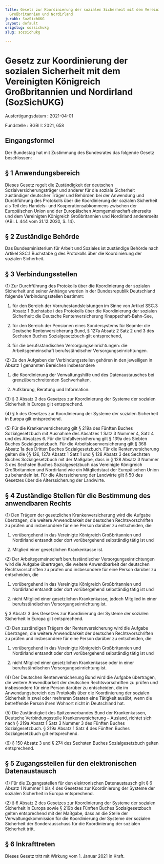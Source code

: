 ```yaml
---
Title: Gesetz zur Koordinierung der sozialen Sicherheit mit dem Vereinigten Königreich
  Großbritannien und Nordirland
jurabk: SozSichUKG
layout: default
origslug: sozsichukg
slug: sozsichukg

---
```


# Gesetz zur Koordinierung der sozialen Sicherheit mit dem Vereinigten Königreich Großbritannien und Nordirland (SozSichUKG)

Ausfertigungsdatum
:   2021-04-01

Fundstelle
:   BGBl I: 2021, 658


## Eingangsformel

Der Bundestag hat mit Zustimmung des Bundesrates das folgende Gesetz beschlossen:


## § 1 Anwendungsbereich

Dieses Gesetz regelt die Zuständigkeit der deutschen Sozialversicherungsträger und anderer für die soziale Sicherheit zuständiger deutscher Träger und Behörden bei der Anwendung und Durchführung des Protokolls über die Koordinierung der sozialen Sicherheit als Teil des Handels- und Kooperationsabkommens zwischen der Europäischen Union und der Europäischen Atomgemeinschaft einerseits und dem Vereinigten Königreich Großbritannien und Nordirland andererseits (ABl. L 444 vom 31.12.2020, S. 14).


## § 2 Zuständige Behörde

Das Bundesministerium für Arbeit und Soziales ist zuständige Behörde nach Artikel SSC.1 Buchstabe g des Protokolls über die Koordinierung der sozialen Sicherheit.


## § 3 Verbindungsstellen

(1) Zur Durchführung des Protokolls über die Koordinierung der sozialen Sicherheit und seiner Anhänge werden in der Bundesrepublik Deutschland folgende Verbindungsstellen bestimmt:

1.  für den Bereich der Vorruhestandsleistungen im Sinne von Artikel SSC.3 Absatz 1 Buchstabe i des Protokolls über die Koordinierung der sozialen Sicherheit: die Deutsche Rentenversicherung Knappschaft-Bahn-See,


2.  für den Bereich der Pensionen eines Sondersystems für Beamte: die Deutsche Rentenversicherung Bund, § 127a Absatz 2 Satz 2 und 3 des Sechsten Buches Sozialgesetzbuch gilt entsprechend,


3.  für die berufsständischen Versorgungseinrichtungen: die Arbeitsgemeinschaft berufsständischer Versorgungseinrichtungen.




(2) Zu den Aufgaben der Verbindungsstellen gehören in den jeweiligen in Absatz 1 genannten Bereichen insbesondere

1.  die Koordinierung der Verwaltungshilfe und des Datenaustausches bei grenzüberschreitenden Sachverhalten,


2.  Aufklärung, Beratung und Information.




(3) § 3 Absatz 3 des Gesetzes zur Koordinierung der Systeme der sozialen Sicherheit in Europa gilt entsprechend.

(4) § 5 des Gesetzes zur Koordinierung der Systeme der sozialen Sicherheit in Europa gilt entsprechend.

(5) Für die Krankenversicherung gilt § 219a des Fünften Buches Sozialgesetzbuch mit Ausnahme des Absatzes 1 Satz 3 Nummer 4, Satz 4 und des Absatzes 6. Für die Unfallversicherung gilt § 139a des Siebten Buches Sozialgesetzbuch. Für die Arbeitslosenversicherung gilt § 368 Absatz 1a des Dritten Buches Sozialgesetzbuch. Für die Rentenversicherung gelten die §§ 126, 127a Absatz 1 Satz 1 und § 128 Absatz 3 des Sechsten Buches Sozialgesetzbuch mit der Maßgabe, dass in § 128 Absatz 3 Nummer 3 des Sechsten Buches Sozialgesetzbuch das Vereinigte Königreich Großbritannien und Nordirland wie ein Mitgliedstaat der Europäischen Union zu behandeln ist. Für die Alterssicherung der Landwirte gilt § 50 des Gesetzes über die Alterssicherung der Landwirte.


## § 4 Zuständige Stellen für die Bestimmung des anwendbaren Rechts

(1) Den Trägern der gesetzlichen Krankenversicherung wird die Aufgabe übertragen, die weitere Anwendbarkeit der deutschen Rechtsvorschriften zu prüfen und insbesondere für eine Person darüber zu entscheiden, die

1.  vorübergehend in das Vereinigte Königreich Großbritannien und Nordirland entsandt oder dort vorübergehend selbständig tätig ist und


2.  Mitglied einer gesetzlichen Krankenkasse ist.




(2) Der Arbeitsgemeinschaft berufsständischer Versorgungseinrichtungen wird die Aufgabe übertragen, die weitere Anwendbarkeit der deutschen Rechtsvorschriften zu prüfen und insbesondere für eine Person darüber zu entscheiden, die

1.  vorübergehend in das Vereinigte Königreich Großbritannien und Nordirland entsandt oder dort vorübergehend selbständig tätig ist und


2.  nicht Mitglied einer gesetzlichen Krankenkasse, jedoch Mitglied in einer berufsständischen Versorgungseinrichtung ist.



§ 3 Absatz 3 des Gesetzes zur Koordinierung der Systeme der sozialen Sicherheit in Europa gilt entsprechend.

(3) Den zuständigen Trägern der Rentenversicherung wird die Aufgabe übertragen, die weitere Anwendbarkeit der deutschen Rechtsvorschriften zu prüfen und insbesondere für eine Person darüber zu entscheiden, die

1.  vorübergehend in das Vereinigte Königreich Großbritannien und Nordirland entsandt oder dort vorübergehend selbständig tätig ist und


2.  nicht Mitglied einer gesetzlichen Krankenkasse oder in einer berufsständischen Versorgungseinrichtung ist.




(4) Der Deutschen Rentenversicherung Bund wird die Aufgabe übertragen, die weitere Anwendbarkeit der deutschen Rechtsvorschriften zu prüfen und insbesondere für eine Person darüber zu entscheiden, die im Anwendungsbereich des Protokolls über die Koordinierung der sozialen Sicherheit in zwei oder mehreren Staaten eine Tätigkeit ausübt, wenn die betreffende Person ihren Wohnort nicht in Deutschland hat.

(5) Die Zuständigkeit des Spitzenverbandes Bund der Krankenkassen, Deutsche Verbindungsstelle Krankenversicherung – Ausland, richtet sich nach § 219a Absatz 1 Satz 3 Nummer 3 des Fünften Buches Sozialgesetzbuch. § 219a Absatz 1 Satz 4 des Fünften Buches Sozialgesetzbuch gilt entsprechend.

(6) § 150 Absatz 3 und § 274 des Sechsten Buches Sozialgesetzbuch gelten entsprechend.


## § 5 Zugangsstellen für den elektronischen Datenaustausch

(1) Für die Zugangsstellen für den elektronischen Datenaustausch gilt § 6 Absatz 1 Nummer 1 bis 4 des Gesetzes zur Koordinierung der Systeme der sozialen Sicherheit in Europa entsprechend.

(2) § 6 Absatz 2 des Gesetzes zur Koordinierung der Systeme der sozialen Sicherheit in Europa sowie § 219b des Fünften Buches Sozialgesetzbuch gelten entsprechend mit der Maßgabe, dass an die Stelle der Verwaltungskommission für die Koordinierung der Systeme der sozialen Sicherheit der Sonderausschuss für die Koordinierung der sozialen Sicherheit tritt.


## § 6 Inkrafttreten

Dieses Gesetz tritt mit Wirkung vom 1. Januar 2021 in Kraft.

